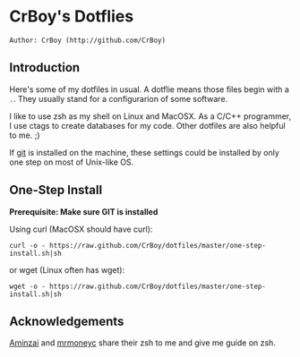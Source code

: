 CrBoy's Dotflies
================
`Author: CrBoy (http://github.com/CrBoy)`

Introduction
------------
Here's some of my dotfiles in usual. A dotflie means those files begin with a `.`. They usually stand for a configurarion of some software.

I like to use zsh as my shell on Linux and MacOSX. As a C/C++ programmer, I use ctags to create databases for my code. Other dotfiles are also helpful to me. ;)

If [git] is installed on the machine, these settings could be installed by only one step on most of Unix-like OS.

[git]: http://git-scm.com/

One-Step Install
----------------
**Prerequisite: Make sure GIT is installed**

Using curl (MacOSX should have curl):

	curl -o - https://raw.github.com/CrBoy/dotfiles/master/one-step-install.sh|sh

or wget (Linux often has wget):

	wget -o - https://raw.github.com/CrBoy/dotfiles/master/one-step-install.sh|sh

Acknowledgements
----------------
[Aminzai] and [mrmoneyc] share their zsh to me and give me guide on zsh.

[Aminzai]: https://github.com/aminzai
[mrmoneyc]: https://github.com/mrmoneyc
